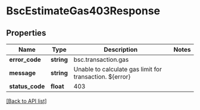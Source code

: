 # BscEstimateGas403Response

## Properties

Name | Type | Description | Notes
------------ | ------------- | ------------- | -------------
**error_code** | **string** | bsc.transaction.gas |
**message** | **string** | Unable to calculate gas limit for transaction. ${error} |
**status_code** | **float** | 403 |

[[Back to API list]](../../README.md#api-endpoints)
